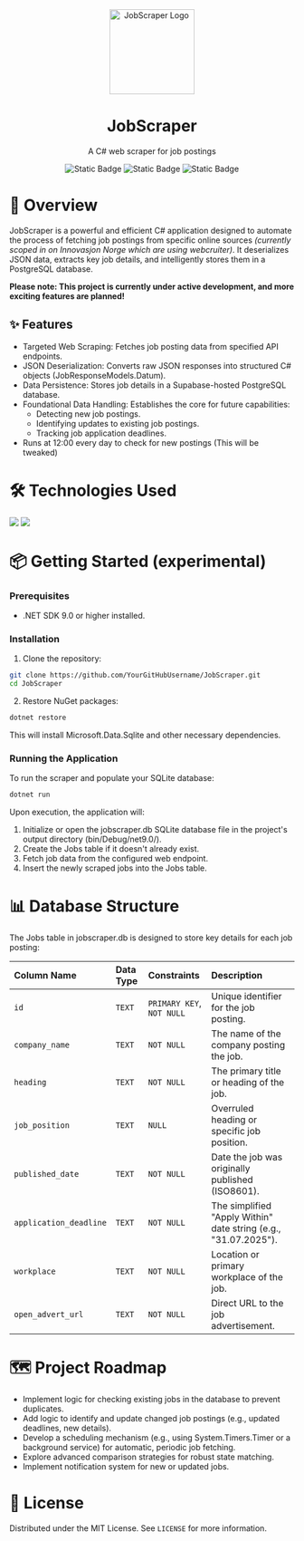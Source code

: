 <div align="center">
  <img src="https://github.com/user-attachments/assets/4b13bc75-dec3-482b-ba04-2e7511eca1e8" alt="JobScraper Logo" height="150" width="150">
  <h1>JobScraper</h1>
  <p>A C# web scraper for job postings</p>
	<img alt="Static Badge" src="https://img.shields.io/badge/Language-C%23-green?style=flat">
 	<img alt="Static Badge" src="https://img.shields.io/badge/Framework-.NET-violet?style=flat">
  	<img alt="Static Badge" src="https://img.shields.io/badge/Database-Supabase-white?style=flat">
</div>

# 🚀 Overview 

JobScraper is a powerful and efficient C# application designed to automate the process of fetching job postings from specific online sources *(currently scoped in on Innovasjon Norge which are using webcruiter)*. It deserializes JSON data, extracts key job details, and intelligently stores them in a PostgreSQL database.

**Please note: This project is currently under active development, and more exciting features are planned!**

## ✨ Features

- Targeted Web Scraping: Fetches job posting data from specified API endpoints.
- JSON Deserialization: Converts raw JSON responses into structured C# objects (JobResponseModels.Datum).
- Data Persistence: Stores job details in a Supabase-hosted PostgreSQL database.
- Foundational Data Handling: Establishes the core for future capabilities:
	- Detecting new job postings.
	- Identifying updates to existing job postings.
	- Tracking job application deadlines.
- Runs at 12:00 every day to check for new postings (This will be tweaked)


# 🛠️ Technologies Used
[![](https://bentos.jkominovic.dev/api/v1/generic-card?icon=sidotnet&size=square)](https://bentos.jkominovic.dev/api/v1/generic-card?icon=sidotnet&size=square)
[![](https://bentos.jkominovic.dev/api/v1/generic-card?icon=siSupabase&size=square)](https://bentos.jkominovic.dev/api/v1/generic-card?icon=siSupabase&size=square)

# 📦 Getting Started (experimental)

### Prerequisites

- .NET SDK 9.0 or higher installed.

### Installation

1. Clone the repository:

```bash
git clone https://github.com/YourGitHubUsername/JobScraper.git
cd JobScraper
```

2. Restore NuGet packages:
```bash
dotnet restore
```

This will install Microsoft.Data.Sqlite and other necessary dependencies.

### Running the Application


To run the scraper and populate your SQLite database:

```bash
dotnet run
```
Upon execution, the application will:

1. Initialize or open the jobscraper.db SQLite database file in the project's output directory (bin/Debug/net9.0/).
2. Create the Jobs table if it doesn't already exist.
3. Fetch job data from the configured web endpoint.
4. Insert the newly scraped jobs into the Jobs table.

# 📊 Database Structure

The Jobs table in jobscraper.db is designed to store key details for each job posting:

| Column Name         | Data Type | Constraints            | Description                                   |
| :------------------ | :-------- | :--------------------- | :-------------------------------------------- |
| `id`                | `TEXT`    | `PRIMARY KEY`, `NOT NULL` | Unique identifier for the job posting.        |
| `company_name`      | `TEXT`    | `NOT NULL`             | The name of the company posting the job.      |
| `heading`           | `TEXT`    | `NOT NULL`             | The primary title or heading of the job.      |
| `job_position`      | `TEXT`    | `NULL`                 | Overruled heading or specific job position.   |
| `published_date`    | `TEXT`    | `NOT NULL`             | Date the job was originally published (ISO8601). |
| `application_deadline`| `TEXT`    | `NOT NULL`             | The simplified "Apply Within" date string (e.g., "31.07.2025"). |
| `workplace`         | `TEXT`    | `NOT NULL`             | Location or primary workplace of the job.     |
| `open_advert_url`   | `TEXT`    | `NOT NULL`             | Direct URL to the job advertisement.          |

# 🗺️ Project Roadmap

- Implement logic for checking existing jobs in the database to prevent duplicates.
- Add logic to identify and update changed job postings (e.g., updated deadlines, new details).
- Develop a scheduling mechanism (e.g., using System.Timers.Timer or a background service) for automatic, periodic job fetching.
- Explore advanced comparison strategies for robust state matching.
- Implement notification system for new or updated jobs.

# 📄 License

Distributed under the MIT License. See ```LICENSE``` for more information.
